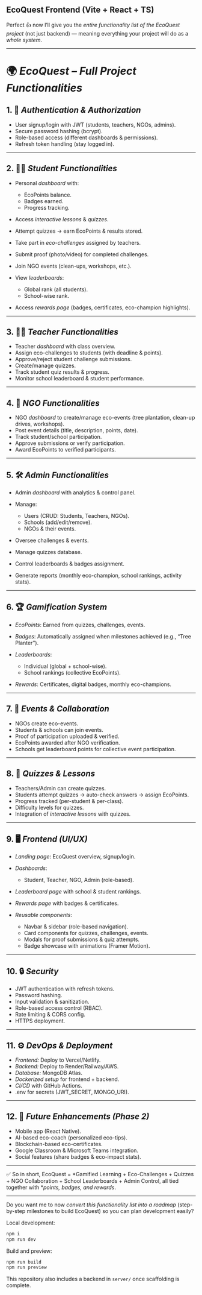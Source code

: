 ## EcoQuest Frontend (Vite + React + TS)
Perfect 👍 now I’ll give you the *entire functionality list of the EcoQuest project* (not just backend) — meaning everything your project will do as a *whole system*.

---

# 🌍 *EcoQuest – Full Project Functionalities*

## 1. 🔐 *Authentication & Authorization*

* User signup/login with JWT (students, teachers, NGOs, admins).
* Secure password hashing (bcrypt).
* Role-based access (different dashboards & permissions).
* Refresh token handling (stay logged in).

---

## 2. 👩‍🎓 *Student Functionalities*

* Personal *dashboard* with:

  * EcoPoints balance.
  * Badges earned.
  * Progress tracking.
* Access *interactive lessons* & *quizzes*.
* Attempt quizzes → earn EcoPoints & results stored.
* Take part in *eco-challenges* assigned by teachers.
* Submit proof (photo/video) for completed challenges.
* Join NGO events (clean-ups, workshops, etc.).
* View *leaderboards*:

  * Global rank (all students).
  * School-wise rank.
* Access *rewards page* (badges, certificates, eco-champion highlights).

---

## 3. 👨‍🏫 *Teacher Functionalities*

* Teacher *dashboard* with class overview.
* Assign eco-challenges to students (with deadline & points).
* Approve/reject student challenge submissions.
* Create/manage quizzes.
* Track student quiz results & progress.
* Monitor school leaderboard & student performance.

---

## 4. 🌱 *NGO Functionalities*

* NGO *dashboard* to create/manage eco-events (tree plantation, clean-up drives, workshops).
* Post event details (title, description, points, date).
* Track student/school participation.
* Approve submissions or verify participation.
* Award EcoPoints to verified participants.

---

## 5. 🛠 *Admin Functionalities*

* Admin *dashboard* with analytics & control panel.
* Manage:

  * Users (CRUD: Students, Teachers, NGOs).
  * Schools (add/edit/remove).
  * NGOs & their events.
* Oversee challenges & events.
* Manage quizzes database.
* Control leaderboards & badges assignment.
* Generate reports (monthly eco-champion, school rankings, activity stats).

---

## 6. 🏆 *Gamification System*

* *EcoPoints*: Earned from quizzes, challenges, events.
* *Badges*: Automatically assigned when milestones achieved (e.g., “Tree Planter”).
* *Leaderboards*:

  * Individual (global + school-wise).
  * School rankings (collective EcoPoints).
* *Rewards*: Certificates, digital badges, monthly eco-champions.

---

## 7. 🎉 *Events & Collaboration*

* NGOs create eco-events.
* Students & schools can join events.
* Proof of participation uploaded & verified.
* EcoPoints awarded after NGO verification.
* Schools get leaderboard points for collective event participation.

---

## 8. 📝 *Quizzes & Lessons*

* Teachers/Admin can create quizzes.
* Students attempt quizzes → auto-check answers → assign EcoPoints.
* Progress tracked (per-student & per-class).
* Difficulty levels for quizzes.
* Integration of *interactive lessons* with quizzes.

---

## 9. 🖥 *Frontend (UI/UX)*

* *Landing page*: EcoQuest overview, signup/login.
* *Dashboards*:

  * Student, Teacher, NGO, Admin (role-based).
* *Leaderboard page* with school & student rankings.
* *Rewards page* with badges & certificates.
* *Reusable components*:

  * Navbar & sidebar (role-based navigation).
  * Card components for quizzes, challenges, events.
  * Modals for proof submissions & quiz attempts.
  * Badge showcase with animations (Framer Motion).

---

## 10. 🔒 *Security*

* JWT authentication with refresh tokens.
* Password hashing.
* Input validation & sanitization.
* Role-based access control (RBAC).
* Rate limiting & CORS config.
* HTTPS deployment.

---

## 11. ⚙ *DevOps & Deployment*

* *Frontend:* Deploy to Vercel/Netlify.
* *Backend:* Deploy to Render/Railway/AWS.
* *Database:* MongoDB Atlas.
* *Dockerized setup* for frontend + backend.
* *CI/CD* with GitHub Actions.
* .env for secrets (JWT\_SECRET, MONGO\_URI).

---

## 12. 🔮 *Future Enhancements (Phase 2)*

* Mobile app (React Native).
* AI-based eco-coach (personalized eco-tips).
* Blockchain-based eco-certificates.
* Google Classroom & Microsoft Teams integration.
* Social features (share badges & eco-impact stats).

---

✅ So in short, EcoQuest = *Gamified Learning + Eco-Challenges + Quizzes + NGO Collaboration + School Leaderboards + Admin Control, all tied together with **points, badges, and rewards*.

---

Do you want me to now *convert this functionality list into a roadmap* (step-by-step milestones to build EcoQuest) so you can plan development easily?

Local development:

```sh
npm i
npm run dev
```

Build and preview:

```sh
npm run build
npm run preview
```

This repository also includes a backend in `server/` once scaffolding is complete.
